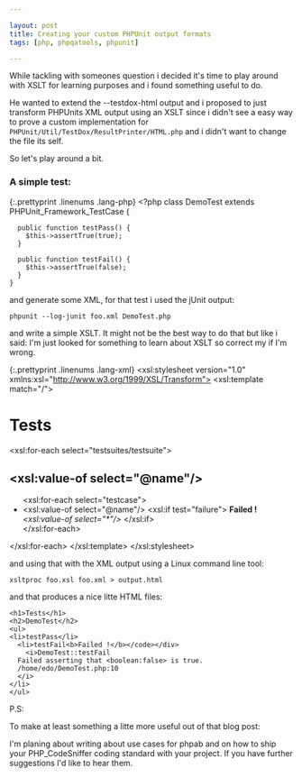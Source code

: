 ```yaml
---

layout: post
title: Creating your custom PHPUnit output formats
tags: [php, phpqatools, phpunit]

---
```


While tackling with someones question i decided it's time to play around with XSLT for learning purposes and i found something useful to do.<p />He wanted to extend the --testdox-html output and i proposed to just transform PHPUnits XML output using an XSLT since i didn't see a easy way to prove a custom implementation for `PHPUnit/Util/TestDox/ResultPrinter/HTML.php` and i didn't want to change the file its self.

So let's play around a bit.

### A simple test:

{:.prettyprint .linenums .lang-php}
	<?php
	class DemoTest extends PHPUnit_Framework_TestCase {
	
	  public function testPass() {
	    $this->assertTrue(true);
	  }
	
	  public function testFail() {
	    $this->assertTrue(false);
	  } 
	}

and generate some XML, for that test i used the jUnit output:

	phpunit --log-junit foo.xml DemoTest.php

and write a simple XSLT. It might not be the best way to do that but like i said: I'm just looked for something to learn about XSLT so correct my if I'm wrong.

{:.prettyprint .linenums .lang-xml}
	<?xml version="1.0"?>
	<xsl:stylesheet version="1.0" xmlns:xsl="http://www.w3.org/1999/XSL/Transform">
	<xsl:template match="/">
	  <html>
	  <body>
	    <h1>Tests</h1>
	    <xsl:for-each select="testsuites/testsuite">
	      <h2><xsl:value-of select="@name"/></h2>
	      <ul>
	        <xsl:for-each select="testcase">
	          <li>
	            <xsl:value-of select="@name"/>
	            <xsl:if test="failure">
	              <b>Failed !</b>
	              <i><xsl:value-of select="*"/></i>
	            </xsl:if>
	          </li>
	        </xsl:for-each>
	      </ul>
	    </xsl:for-each>
	  </body>
	  </html>
	</xsl:template>
	</xsl:stylesheet>
>
and using that with the XML output using a Linux command line tool:

	xsltproc foo.xsl foo.xml > output.html

and that produces a nice litte HTML files:

	<h1>Tests</h1>
	<h2>DemoTest</h2>
	<ul>
	<li>testPass</li>
	  <li>testFail<b>Failed !</b></code></div>
	    <i>DemoTest::testFail
	  Failed asserting that <boolean:false> is true.
	  /home/edo/DemoTest.php:10
	  </i>
	</li>
	</ul>


P.S:

To make at least something a litte more useful out of that blog post:

I'm planing about writing about use cases for phpab and on how to ship your PHP_CodeSniffer coding standard with your project. If you have further suggestions I'd like to hear them.
